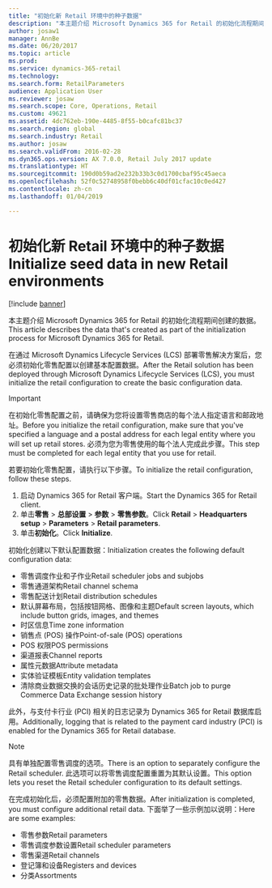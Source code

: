 ```yaml
---
title: "初始化新 Retail 环境中的种子数据"
description: "本主题介绍 Microsoft Dynamics 365 for Retail 的初始化流程期间创建的数据。"
author: josaw1
manager: AnnBe
ms.date: 06/20/2017
ms.topic: article
ms.prod: 
ms.service: dynamics-365-retail
ms.technology: 
ms.search.form: RetailParameters
audience: Application User
ms.reviewer: josaw
ms.search.scope: Core, Operations, Retail
ms.custom: 49621
ms.assetid: 4dc762eb-190e-4485-8f55-b0cafc81bc37
ms.search.region: global
ms.search.industry: Retail
ms.author: josaw
ms.search.validFrom: 2016-02-28
ms.dyn365.ops.version: AX 7.0.0, Retail July 2017 update
ms.translationtype: HT
ms.sourcegitcommit: 190d0b59ad2e232b33b3c0d1700cbaf95c45aeca
ms.openlocfilehash: 52f0c52748958f0bebb6c40df01cfac10c0ed427
ms.contentlocale: zh-cn
ms.lasthandoff: 01/04/2019

---
```


# <a name="initialize-seed-data-in-new-retail-environments"></a><span data-ttu-id="89ed0-103">初始化新 Retail 环境中的种子数据</span><span class="sxs-lookup"><span data-stu-id="89ed0-103">Initialize seed data in new Retail environments</span></span>

[!include [banner](includes/banner.md)]

<span data-ttu-id="89ed0-104">本主题介绍 Microsoft Dynamics 365 for Retail 的初始化流程期间创建的数据。</span><span class="sxs-lookup"><span data-stu-id="89ed0-104">This article describes the data that's created as part of the initialization process for Microsoft Dynamics 365 for Retail.</span></span>

<span data-ttu-id="89ed0-105">在通过 Microsoft Dynamics Lifecycle Services (LCS) 部署零售解决方案后，您必须初始化零售配置以创建基本配置数据。</span><span class="sxs-lookup"><span data-stu-id="89ed0-105">After the Retail solution has been deployed through Microsoft Dynamics Lifecycle Services (LCS), you must initialize the retail configuration to create the basic configuration data.</span></span>

> [!IMPORTANT]
> <span data-ttu-id="89ed0-106">在初始化零售配置之前，请确保为您将设置零售商店的每个法人指定语言和邮政地址。</span><span class="sxs-lookup"><span data-stu-id="89ed0-106">Before you initialize the retail configuration, make sure that you've specified a language and a postal address for each legal entity where you will set up retail stores.</span></span> <span data-ttu-id="89ed0-107">必须为您为零售使用的每个法人完成此步骤。</span><span class="sxs-lookup"><span data-stu-id="89ed0-107">This step must be completed for each legal entity that you use for retail.</span></span>

<span data-ttu-id="89ed0-108">若要初始化零售配置，请执行以下步骤。</span><span class="sxs-lookup"><span data-stu-id="89ed0-108">To initialize the retail configuration, follow these steps.</span></span>

1. <span data-ttu-id="89ed0-109">启动 Dynamics 365 for Retail 客户端。</span><span class="sxs-lookup"><span data-stu-id="89ed0-109">Start the Dynamics 365 for Retail client.</span></span>
2. <span data-ttu-id="89ed0-110">单击**零售** &gt; **总部设置** &gt; **参数** &gt; **零售参数**。</span><span class="sxs-lookup"><span data-stu-id="89ed0-110">Click **Retail** &gt; **Headquarters setup** &gt; **Parameters** &gt; **Retail parameters**.</span></span>
3. <span data-ttu-id="89ed0-111">单击**初始化**。</span><span class="sxs-lookup"><span data-stu-id="89ed0-111">Click **Initialize**.</span></span>

<span data-ttu-id="89ed0-112">初始化创建以下默认配置数据：</span><span class="sxs-lookup"><span data-stu-id="89ed0-112">Initialization creates the following default configuration data:</span></span>

- <span data-ttu-id="89ed0-113">零售调度作业和子作业</span><span class="sxs-lookup"><span data-stu-id="89ed0-113">Retail scheduler jobs and subjobs</span></span>
- <span data-ttu-id="89ed0-114">零售通道架构</span><span class="sxs-lookup"><span data-stu-id="89ed0-114">Retail channel schema</span></span>
- <span data-ttu-id="89ed0-115">零售配送计划</span><span class="sxs-lookup"><span data-stu-id="89ed0-115">Retail distribution schedules</span></span>
- <span data-ttu-id="89ed0-116">默认屏幕布局，包括按钮网格、图像和主题</span><span class="sxs-lookup"><span data-stu-id="89ed0-116">Default screen layouts, which include button grids, images, and themes</span></span>
- <span data-ttu-id="89ed0-117">时区信息</span><span class="sxs-lookup"><span data-stu-id="89ed0-117">Time zone information</span></span>
- <span data-ttu-id="89ed0-118">销售点 (POS) 操作</span><span class="sxs-lookup"><span data-stu-id="89ed0-118">Point-of-sale (POS) operations</span></span>
- <span data-ttu-id="89ed0-119">POS 权限</span><span class="sxs-lookup"><span data-stu-id="89ed0-119">POS permissions</span></span>
- <span data-ttu-id="89ed0-120">渠道报表</span><span class="sxs-lookup"><span data-stu-id="89ed0-120">Channel reports</span></span>
- <span data-ttu-id="89ed0-121">属性元数据</span><span class="sxs-lookup"><span data-stu-id="89ed0-121">Attribute metadata</span></span>
- <span data-ttu-id="89ed0-122">实体验证模板</span><span class="sxs-lookup"><span data-stu-id="89ed0-122">Entity validation templates</span></span>
- <span data-ttu-id="89ed0-123">清除商业数据交换的会话历史记录的批处理作业</span><span class="sxs-lookup"><span data-stu-id="89ed0-123">Batch job to purge Commerce Data Exchange session history</span></span>

<span data-ttu-id="89ed0-124">此外，与支付卡行业 (PCI) 相关的日志记录为 Dynamics 365 for Retail 数据库启用。</span><span class="sxs-lookup"><span data-stu-id="89ed0-124">Additionally, logging that is related to the payment card industry (PCI) is enabled for the Dynamics 365 for Retail database.</span></span>

> [!NOTE]
> <span data-ttu-id="89ed0-125">具有单独配置零售调度的选项。</span><span class="sxs-lookup"><span data-stu-id="89ed0-125">There is an option to separately configure the Retail scheduler.</span></span> <span data-ttu-id="89ed0-126">此选项可以将零售调度配置重置为其默认设置。</span><span class="sxs-lookup"><span data-stu-id="89ed0-126">This option lets you reset the Retail scheduler configuration to its default settings.</span></span>

<span data-ttu-id="89ed0-127">在完成初始化后，必须配置附加的零售数据。</span><span class="sxs-lookup"><span data-stu-id="89ed0-127">After initialization is completed, you must configure additional retail data.</span></span> <span data-ttu-id="89ed0-128">下面举了一些示例加以说明：</span><span class="sxs-lookup"><span data-stu-id="89ed0-128">Here are some examples:</span></span>

- <span data-ttu-id="89ed0-129">零售参数</span><span class="sxs-lookup"><span data-stu-id="89ed0-129">Retail parameters</span></span>
- <span data-ttu-id="89ed0-130">零售调度参数设置</span><span class="sxs-lookup"><span data-stu-id="89ed0-130">Retail scheduler parameters</span></span>
- <span data-ttu-id="89ed0-131">零售渠道</span><span class="sxs-lookup"><span data-stu-id="89ed0-131">Retail channels</span></span>
- <span data-ttu-id="89ed0-132">登记簿和设备</span><span class="sxs-lookup"><span data-stu-id="89ed0-132">Registers and devices</span></span>
- <span data-ttu-id="89ed0-133">分类</span><span class="sxs-lookup"><span data-stu-id="89ed0-133">Assortments</span></span>

